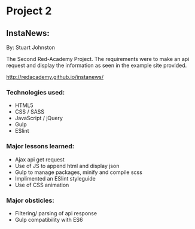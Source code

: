 # Project 2

## InstaNews:

By: Stuart Johnston

The Second Red-Academy Project. The requirements were to make an api request and display the information as seen in the example site provided.

http://redacademy.github.io/instanews/

### Technologies used:

* HTML5
* CSS / SASS
* JavaScript / jQuery
* Gulp
* ESlint

### Major lessons learned:

* Ajax api get request
* Use of JS to append html and display json
* Gulp to manage packages, minify and compile scss
* Implimented an ESlint styleguide
* Use of CSS animation

### Major obsticles:

* Filtering/ parsing of api response
* Gulp compatibility with ES6
